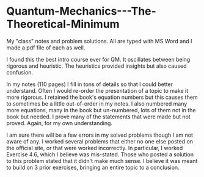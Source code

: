 # Quantum-Mechanics---The-Theoretical-Minimum
My "class" notes and problem solutions. All are typed with MS Word and I made a pdf file of each as well.

I found this the best intro course ever for QM. 
   It oscillates between being rigorous and heuristic. The heuristics provided insights but also caused confusion.

In my notes (110 pages) I fill in tons of details so that I could better understand.
   Often I would re-order the presentation of a topic to make it more rigorous.
   I retained the book's equation numbers but this causes them to sometimes be a little out-of-order in my notes.
   I also numbered many more equations, many in the book but un-numbered, lots of them not in the book but needed.
   I prove many of the statements that were made but not proved. Again, for my own understanding.

I am sure there will be a few errors in my solved problems though I am not aware of any.
   I worked several problems that either no one else posted on the official site, or that were worked incorrectly.
   In particular, I worked Exercise 4.6, which I believe was mis-stated. 
   Those who posted a solution to this problem stated that it didn't make much sense. 
   I believe it was meant to build on 3 prior exercises, bringing an entire topic to a conclusion.
